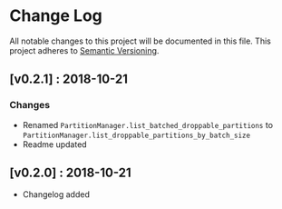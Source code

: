 # Change Log
All notable changes to this project will be documented in this file.
This project adheres to [Semantic Versioning](http://semver.org/).


## [v0.2.1] : 2018-10-21
### Changes
  - Renamed `PartitionManager.list_batched_droppable_partitions` to
  `PartitionManager.list_droppable_partitions_by_batch_size`
  - Readme updated
  
## [v0.2.0] : 2018-10-21
 - Changelog added
